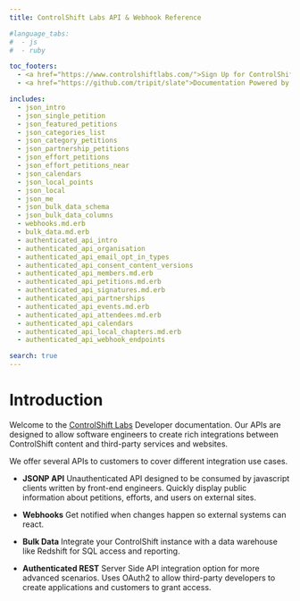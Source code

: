 ```yaml
---
title: ControlShift Labs API & Webhook Reference

#language_tabs:
#  - js
#  - ruby

toc_footers:
  - <a href="https://www.controlshiftlabs.com/">Sign Up for ControlShift</a>
  - <a href="https://github.com/tripit/slate">Documentation Powered by Slate</a>

includes:
  - json_intro
  - json_single_petition
  - json_featured_petitions
  - json_categories_list
  - json_category_petitions
  - json_partnership_petitions
  - json_effort_petitions
  - json_effort_petitions_near
  - json_calendars
  - json_local_points
  - json_local
  - json_me
  - json_bulk_data_schema
  - json_bulk_data_columns
  - webhooks.md.erb
  - bulk_data.md.erb
  - authenticated_api_intro
  - authenticated_api_organisation
  - authenticated_api_email_opt_in_types
  - authenticated_api_consent_content_versions
  - authenticated_api_members.md.erb
  - authenticated_api_petitions.md.erb
  - authenticated_api_signatures.md.erb
  - authenticated_api_partnerships
  - authenticated_api_events.md.erb
  - authenticated_api_attendees.md.erb
  - authenticated_api_calendars
  - authenticated_api_local_chapters.md.erb  
  - authenticated_api_webhook_endpoints

search: true
---
```


# Introduction

Welcome to the [ControlShift Labs](http://www.controlshiftlabs.com/) Developer documentation. Our APIs are designed to allow software engineers to create rich integrations between ControlShift content and third-party services and websites.

We offer several APIs to customers to cover different integration use cases.

- __JSONP API__ Unauthenticated API designed to be consumed by javascript clients written by front-end engineers. Quickly display public information about petitions, efforts, and users on external sites.

- __Webhooks__ Get notified when changes happen so external systems can react.

- __Bulk Data__ Integrate your ControlShift instance with a data warehouse like Redshift for SQL access and reporting.

- __Authenticated REST__ Server Side API integration option for more advanced scenarios. Uses OAuth2 to allow third-party developers to create applications and customers to grant access.

